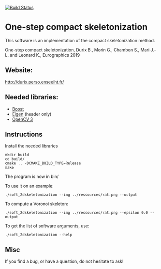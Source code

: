 [![Build Status](https://travis-ci.com/Ibujah/compactskel.svg?branch=master)](https://travis-ci.com/Ibujah/compactskel)

# One-step compact skeletonization

This software is an implementation of the compact skeletonization method.

One-step compact skeletonization, Durix B., Morin G., Chambon S., Mari J.-L. and Leonard K., Eurographics 2019

## Website:

http://durix.perso.enseeiht.fr/

## Needed libraries:

 * [Boost](http://www.boost.org/)
 * [Eigen](http://eigen.tuxfamily.org/index.php?title=Main_Page) (header only)
 * [OpenCV 3](http://opencv.org/)

## Instructions

Install the needed libraries

```
mkdir build
cd build/
cmake .. -DCMAKE_BUILD_TYPE=Release
make
```

The program is now in bin/

To use it on an example:

```
./soft_2dskeletonization --img ../ressources/rat.png --output
```

To compute a Voronoi skeleton:

```
./soft_2dskeletonization --img ../ressources/rat.png --epsilon 0.0 --output
```

To get the list of software arguments, use: 

```
./soft_2dskeletonization --help
```


## Misc

If you find a bug, or have a question, do not hesitate to ask!
